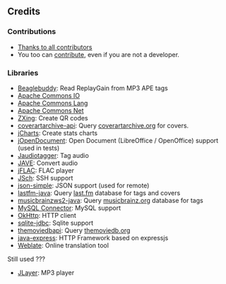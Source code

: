 ## Credits

### Contributions

* [Thanks to all contributors](https://github.com/phramusca/JaMuz/graphs/contributors)
* You too can [contribute](CONTRIBUTING.md), even if you are not a developer.

###  Libraries

* [Beaglebuddy](http://www.beaglebuddy.com/): Read ReplayGain from MP3 APE tags
* [Apache Commons IO](https://commons.apache.org/proper/commons-io/)
* [Apache Commons Lang](https://commons.apache.org/proper/commons-lang/)
* [Apache Commons Net](https://commons.apache.org/proper/commons-net/)
* [ZXing](https://github.com/zxing/zxing): Create QR codes
* [coverartarchive-api](https://github.com/lastfm/coverartarchive-api): Query [coverartarchive.org](https://coverartarchive.org/) for covers.
* [jCharts](http://jcharts.sourceforge.net/): Create stats charts
* [jOpenDocument](http://jopendocument.org/): Open Document (LibreOffice / OpenOffice) support (used in tests)
* [Jaudiotagger](http://www.jthink.net/jaudiotagger/): Tag audio
* [JAVE](http://www.sauronsoftware.it/projects/jave/): Convert audio
* [jFLAC](http://jflac.sourceforge.net/): FLAC player
* [JSch](http://www.jcraft.com/jsch/): SSH support
* [json-simple](https://github.com/fangyidong/json-simple): JSON support (used for remote)
* [lastfm-java](https://github.com/jkovacs/lastfm-java): Query [last.fm](https://www.last.fm/) database for tags and covers
* [musicbrainzws2-java](https://github.com/schnatterer/musicbrainzws2-java): Query [musicbrainz.org](https://musicbrainz.org/) database for tags
* [MySQL Connector](https://dev.mysql.com/downloads/connector/j/): MySQL support
* [OkHttp](https://square.github.io/okhttp/): HTTP client
* [sqlite-jdbc](https://bitbucket.org/xerial/sqlite-jdbc): Sqlite support
* [themoviedbapi](https://github.com/holgerbrandl/themoviedbapi): Query [themoviedb.org](http://themoviedb.org/)
* [java-express](https://github.com/Simonwep/java-express): HTTP Framework based on expressjs
* [Weblate](https://hosted.weblate.org/engage/jamuz/): Online translation tool

Still used ???
* [JLayer](http://www.javazoom.net/javalayer/javalayer.html): MP3 player

